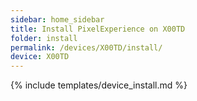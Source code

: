 ```yaml
---
sidebar: home_sidebar
title: Install PixelExperience on X00TD
folder: install
permalink: /devices/X00TD/install/
device: X00TD
---
```

{% include templates/device_install.md %}
